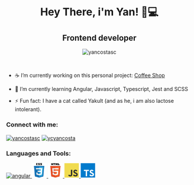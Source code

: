 <h1 align="center">Hey There, i'm Yan! 👻💻</h1>
<h2 align="center">Frontend developer</h2>

<p align="center"><img src="https://github-readme-stats.vercel.app/api/top-langs?username=yancostasc&show_icons=true&locale=en&layout=compact" alt="yancostasc" /></p>

<br>

- ☕ I’m currently working on this personal project: [Coffee Shop]([https://github.com/yancostasc/ProjetoAngular](https://github.com/yancostasc/coffee-shop))

- 🌱 I’m currently learning Angular, Javascript, Typescript, Jest and SCSS

- ⚡ Fun fact: I have a cat called Yakult (and as he, i am also lactose intolerant).

<h3 align="left">Connect with me:</h3>
<p align="left">
<a href="https://linkedin.com/in/yancostasc" target="blank"><img align="center" src="https://raw.githubusercontent.com/rahuldkjain/github-profile-readme-generator/master/src/images/icons/Social/linked-in-alt.svg" alt="yancostasc" height="30" width="40" /></a>
<a href="https://instagram.com/ycyancosta" target="blank"><img align="center" src="https://raw.githubusercontent.com/rahuldkjain/github-profile-readme-generator/master/src/images/icons/Social/instagram.svg" alt="ycyancosta" height="30" width="40" /></a>
</p>

<h3 align="left">Languages and Tools:</h3>
<p align="left"> <a href="https://angular.io" target="_blank" rel="noreferrer"> <img src="https://angular.io/assets/images/logos/angular/angular.svg" alt="angular" width="40" height="40"/> </a> <a href="https://www.w3schools.com/css/" target="_blank" rel="noreferrer"> <img src="https://raw.githubusercontent.com/devicons/devicon/master/icons/css3/css3-original-wordmark.svg" alt="css3" width="40" height="40"/> </a> <a href="https://www.w3.org/html/" target="_blank" rel="noreferrer"> <img src="https://raw.githubusercontent.com/devicons/devicon/master/icons/html5/html5-original-wordmark.svg" alt="html5" width="40" height="40"/> </a> <a href="https://developer.mozilla.org/en-US/docs/Web/JavaScript" target="_blank" rel="noreferrer"> <img src="https://raw.githubusercontent.com/devicons/devicon/master/icons/javascript/javascript-original.svg" alt="javascript" width="40" height="40"/> </a> <a href="https://www.typescriptlang.org/" target="_blank" rel="noreferrer"> <img src="https://raw.githubusercontent.com/devicons/devicon/master/icons/typescript/typescript-original.svg" alt="typescript" width="40" height="40"/> </a> </p>
